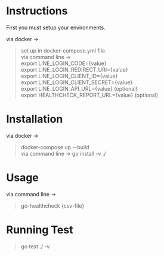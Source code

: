 
# Instructions
First you must setup your environments.

via docker -> <br/>
> set up in docker-compose.yml file.<br/>
via command line -><br/>
> export LINE_LOGIN_CODE={value}<br/>
> export LINE_LOGIN_REDIRECT_URI={value}<br/> 
> export LINE_LOGIN_CLIENT_ID={value}<br/>
> export LINE_LOGIN_CLIENT_SECRET={value}<br/>
> export LINE_LOGIN_API_URL={value} (optional)<br/>
> export HEALTHCHECK_REPORT_URL={value} (optional)<br/>

# Installation
via docker -> 
> docker-compose up --build<br/>
via command line -> 
> go install -v ./

# Usage
via command line -> 
> go-healthcheck {csv-file}

# Running Test
> go test ./ -v
